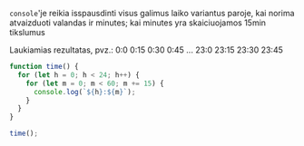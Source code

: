 `console`'je reikia isspausdinti visus galimus laiko variantus paroje, kai norima atvaizduoti valandas ir minutes; kai minutes yra skaiciuojamos 15min tikslumus

Laukiamias rezultatas, pvz.:
0:0
0:15
0:30
0:45
...
23:0
23:15
23:30
23:45

```js
function time() {
  for (let h = 0; h < 24; h++) {
    for (let m = 0; m < 60; m += 15) {
      console.log(`${h}:${m}`);
    }
  }
}

time();
```
